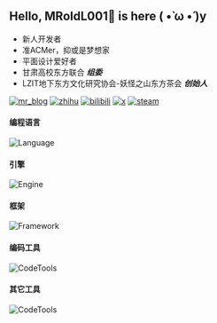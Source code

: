 ## Hello, MRoldL001🍵 is here ( •̀ ω •́ )y
- 新人开发者
- 准ACMer，抑或是梦想家
- 平面设计爱好者
- 甘肃高校东方联合 ***组委***
- LZIT地下东方文化研究协会-妖怪之山东方茶会 ***创始人***

[![mr_blog](https://img.shields.io/badge/----MR__Blog-268785?style=flat-square&logo=wordpress&logoColor=ffffff)](http://www.mroldl001.top) [![zhihu](https://img.shields.io/badge/知乎-0084FF?style=flat-square&logo=zhihu&logoColor=ffffff)](https://www.zhihu.com/people/mroldl001) [![bilibili](https://img.shields.io/badge/Bilibili-00A1D6?style=flat-square&logo=bilibili&logoColor=ffffff)](https://space.bilibili.com/244751581) [![x](https://img.shields.io/badge/X-000000?style=flat-square&logo=x&logoColor=ffffff)](https://x.com/MRoldL001) [![steam](https://img.shields.io/badge/Steam-000000?style=flat-square&logo=steam&logoColor=ffffff)](https://steamcommunity.com/id/MRoldL001)

#### 编程语言
![Language](https://skillicons.dev/icons?i=c,cpp,java,kotlin,python,html,css&theme=light)

#### 引擎
![Engine](https://skillicons.dev/icons?i=godot&theme=light)

#### 框架
![Framework](https://skillicons.dev/icons?i=spring&theme=light)

#### 编码工具
![CodeTools](https://skillicons.dev/icons?i=vscode,vim,clion,idea,pycharm,androidstudio,arduino&theme=light)

#### 其它工具
![CodeTools](https://skillicons.dev/icons?i=ps,ai,pr,blender&theme=light)

